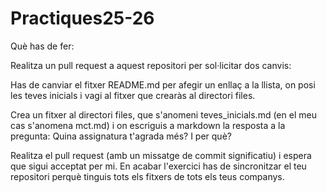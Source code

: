# Practiques25-26

Què has de fer:

Realitza un pull request a aquest repositori per sol·licitar dos canvis:

Has de canviar el fitxer README.md per afegir un enllaç a la llista, on posi les teves inicials i vagi al fitxer que crearàs al directori files.

Crea un fitxer al directori files, que s'anomeni teves_inicials.md (en el meu cas s'anomena mct.md) i on escriguis a markdown la resposta a la pregunta: Quina assignatura t'agrada més? I per què? 

Realitza el pull request (amb un missatge de commit significatiu) i espera que sigui acceptat per mi. En acabar l'exercici has de sincronitzar el teu repositori perquè tinguis tots els fitxers de tots els teus companys.

